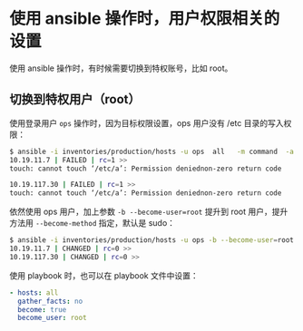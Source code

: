 <!-- toc -->

# 使用 ansible 操作时，用户权限相关的设置

使用 ansible 操作时，有时候需要切换到特权账号，比如 root。

## 切换到特权用户（root）

使用登录用户 `ops` 操作时，因为目标权限设置，ops 用户没有 /etc 目录的写入权限：

```sh
$ ansible -i inventories/production/hosts -u ops  all   -m command  -a "touch /etc/a"
10.19.11.7 | FAILED | rc=1 >>
touch: cannot touch ‘/etc/a’: Permission deniednon-zero return code

10.19.117.30 | FAILED | rc=1 >>
touch: cannot touch ‘/etc/a’: Permission deniednon-zero return code
```

依然使用 ops 用户，加上参数 `-b --become-user=root` 提升到 root 用户，提升方法用 `--become-method` 指定，默认是 sudo：

```sh
$ ansible -i inventories/production/hosts -u ops -b --become-user=root all   -m command  -a "touch /etc/a"
10.19.11.7 | CHANGED | rc=0 >>
10.19.117.30 | CHANGED | rc=0 >>
```

使用 playbook 时，也可以在 playbook 文件中设置：

```yaml
- hosts: all
  gather_facts: no
  become: true
  become_user: root
```
